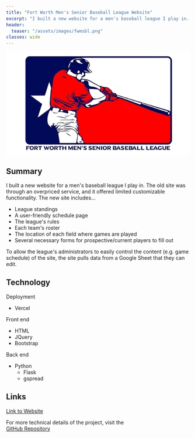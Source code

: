 ```yaml
---
title: "Fort Worth Men's Senior Baseball League Website"
excerpt: "I built a new website for a men's baseball league I play in. The site utilizes Flask, Bootstrap and the Google Sheets API among other technologies."
header:
  teaser: "/assets/images/fwmsbl.png"
classes: wide
---
```


<img src="/assets/images/fwmsbl.png" class="project-title-image">

## Summary
I built a new website for a men's baseball league I play in. The old site was through an overpriced service, and it offered limited customizable functionality. The new site includes...
- League standings
- A user-friendly schedule page
- The league's rules
- Each team's roster
- The location of each field where games are played
- Several necessary forms for prospective/current players to fill out

To allow the league's administrators to easily control the content (e.g. game schedule) of the site, the site pulls data from a Google Sheet that they can edit.

## Technology
Deployment
- Vercel

Front end
- HTML
- JQuery
- Bootstrap

Back end
- Python
    - Flask
    - gspread

## Links
<a href="https://www.fortworthmsbl.com/" target="_blank"><i class="fa-solid fa-arrow-up-right-from-square"></i><span class="external-link-label">Link to Website</span></a>

For more technical details of the project, visit the<br>
<a href="https://github.com/peteb206/fwmsbl" target="_blank"><i class="fab fa-fw fa-github"></i><span class="label">GitHub Repository</span></a>